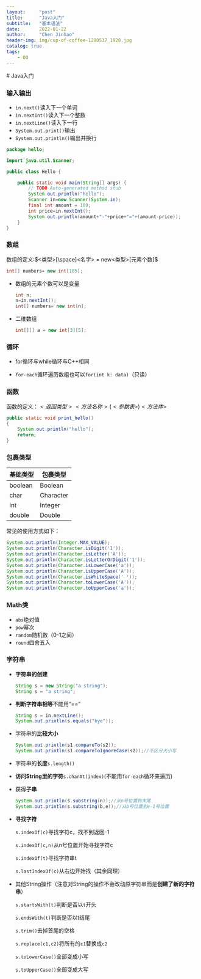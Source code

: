 ```yaml
---
layout:     "post"
title:      "Java入门"
subtitle:   "基本语法"
date:       2022-01-22
author:     "Chen Jinhao"
header-img: img/cup-of-coffee-1280537_1920.jpg
catalog: true
tags:
    - OO
---
```

<head>
    <script src="https://cdnjs.cloudflare.com/ajax/libs/mathjax/2.7.1/MathJax.js?config=TeX-AMS-MML_HTMLorMML" type="text/javascript"></script>
    <script type="text/x-mathjax-config">
        MathJax.Hub.Config({
            tex2jax: {
            skipTags: ['script', 'noscript', 'style', 'textarea', 'pre'],
            inlineMath: [ ['$','$'], ["\\(","\\)"] ],
            displayMath: [ ['$$','$$'], ["\\[","\\]"] ],
            }
        });
    </script>
    </head>
# Java入门

### 输入输出

- `in.next()`读入下一个单词
- `in.nextInt()`读入下一个整数
- `in.nextLine()`读入下一行
- `System.out.print()`输出
- `System.out.println()`输出并换行

```java
package hello;

import java.util.Scanner;

public class Hello {

	public static void main(String[] args) {
		// TODO Auto-generated method stub
		System.out.println("hello");
		Scanner in=new Scanner(System.in);
		final int amount = 100;
		int price=in.nextInt();
		System.out.println(amount+"-"+price+"="+(amount-price));
	}
}
```

### 数组

数组的定义:$<类型>[\space]<名字> = new<类型>[元素个数]$

```java
int[] numbers= new int[105];
```

- 数组的元素个数可以是变量

  ```java
  int n;
  n=in.nextInt();
  int[] numbers= new int[n];
  ```

- 二维数组

  ```java
  int[][] a = new int[3][5];
  ```

### 循环

- for循环与while循环与C++相同

- `for-each`循环遍历数组也可以`for(int k: data)`（只读）

### 函数

函数的定义：$<返回类型> <方法名称>(<参数表>) {<方法体>}$

```java
public static void print_hello()
{
	System.out.println("hello");
	return;
}
```

### 包裹类型

| 基础类型 | 包裹类型  |
| -------- | --------- |
| boolean  | Boolean   |
| char     | Character |
| int      | Integer   |
| double   | Double    |

常见的使用方式如下：

```java
System.out.println(Integer.MAX_VALUE);
System.out.println(Character.isDigit('1'));
System.out.println(Character.isLetter('A'));
System.out.println(Character.isLetterOrDigit('1'));
System.out.println(Character.isLowerCase('a'));
System.out.println(Character.isUpperCase('A'));
System.out.println(Character.isWhiteSpace(' '));
System.out.println(Character.toLowerCase('A'));
System.out.println(Character.toUpperCase('a'));
```

### Math类

- `abs`绝对值
- `pow`幂次
- `random`随机数（0-1之间）
- `round`四舍五入

### 字符串

- **字符串的创建**

  ```java
  String s = new String("a string");
  String s = "a string";
  ```

- **判断字符串相等**不能用“==”

  ```java
  String s = in.nextLine();
  System.out.println(s.equals("bye"));
  ```

- 字符串的**比较大小**

  ```java
  System.out.println(s1.compareTo(s2));
  System.out.println(s1.compareToIgnoreCase(s2));//不区分大小写
  ```

- 字符串的**长度**`s.length()`

- **访问String里的字符**`s.charAt(index)`(不能用`for-each`循环来遍历)

- 获得**子串**

  ```java
  System.out.println(s.substring(n));//从n号位置到末尾
  System.out.println(s.substring(b,e));//从b号位置到e-1号位置
  ```

- **寻找字符**

  `s.indexOf(c)`寻找字符c，找不到返回-1

  `s.indexOf(c,n)`从n号位置开始寻找字符c

  `s.indexOf(t)`寻找字符串t

  `s.lastIndexOf(c)`从右边开始找（其余同理）

- 其他String操作（注意对String的操作不会改动原字符串而是**创建了新的字符串**）

  `s.startsWith(t)`判断是否以`t`开头

  `s.endsWith(t)`判断是否以t结尾

  `s.trim()`去掉首尾的空格

  `s.replace(c1,c2)`将所有的`c1`替换成`c2`

  `s.toLowerCase()`全部变成小写

  `s.toUpperCase()`全部变成大写

  

